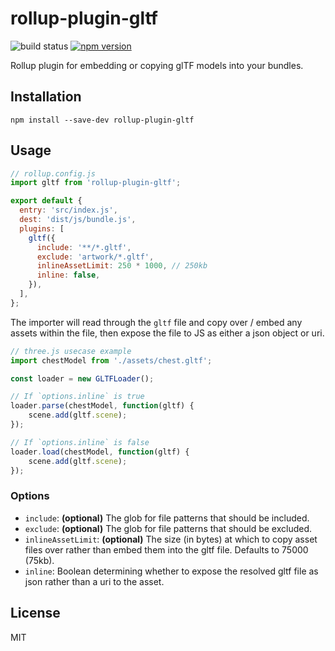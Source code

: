 # rollup-plugin-gltf

![build status](https://api.travis-ci.org/bengsfort/rollup-plugin-gltf.svg?branch=master) [![npm version](https://badge.fury.io/js/rollup-plugin-gltf.svg)](https://www.npmjs.com/package/rollup-plugin-gltf)

Rollup plugin for embedding or copying glTF models into your bundles.

## Installation

```shell
npm install --save-dev rollup-plugin-gltf
```

## Usage

```js
// rollup.config.js
import gltf from 'rollup-plugin-gltf';

export default {
  entry: 'src/index.js',
  dest: 'dist/js/bundle.js',
  plugins: [
    gltf({
      include: '**/*.gltf',
	  exclude: 'artwork/*.gltf',
	  inlineAssetLimit: 250 * 1000, // 250kb
	  inline: false,
    }),
  ],
};
```
The importer will read through the `gltf` file and copy over / embed any assets within the file, then expose the file to JS as either a json object or uri.

```js
// three.js usecase example
import chestModel from './assets/chest.gltf';

const loader = new GLTFLoader();

// If `options.inline` is true
loader.parse(chestModel, function(gltf) {
	scene.add(gltf.scene);
});

// If `options.inline` is false
loader.load(chestModel, function(gltf) {
	scene.add(gltf.scene);
});
```

### Options

- `include`: **(optional)** The glob for file patterns that should be included.
- `exclude`: **(optional)** The glob for file patterns that should be excluded.
- `inlineAssetLimit`: **(optional)** The size (in bytes) at which to copy asset files over rather than embed them into the gltf file. Defaults to 75000 (75kb).
- `inline`: Boolean determining whether to expose the resolved gltf file as json rather than a uri to the asset.

## License

MIT